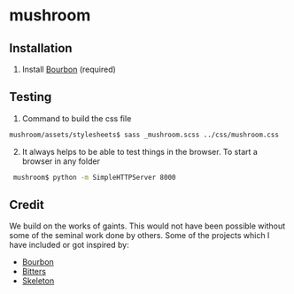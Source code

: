# mushroom

## Installation

1. Install [Bourbon](https://github.com/thoughtbot/bourbon#installation) (required) 


## Testing
1. Command to build the css file
  
  ```bash
  mushroom/assets/stylesheets$ sass _mushroom.scss ../css/mushroom.css
  ```
2. It always helps to be able to test things in the browser. To start a browser in any folder
  
  ```bash
   mushroom$ python -m SimpleHTTPServer 8000
  ```

## Credit
We build on the works of gaints. This would not have been possible without some of the seminal work done by others. Some of the projects which I have included or got inspired by:

* [Bourbon](http://bourbon.io/)
* [Bitters](http://bitters.bourbon.io/)
* [Skeleton](http://getskeleton.com/)


